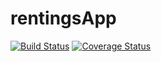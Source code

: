 # rentingsApp
 [![Build Status](https://travis-ci.org/pblazinski/rentingsApp.svg?branch=master)](https://travis-ci.org/pblazinski/rentingsApp)
 [![Coverage Status](https://coveralls.io/repos/github/pblazinski/rentingsApp/badge.svg)](https://coveralls.io/github/pblazinski/rentingsApp)

